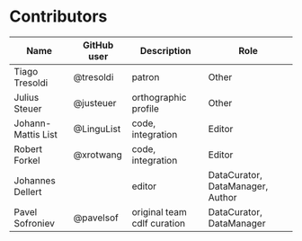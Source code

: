 # Contributors

Name | GitHub user | Description                 | Role
--- | --- |-----------------------------| ---
Tiago Tresoldi | @tresoldi | patron                      | Other 
Julius Steuer | @justeuer | orthographic profile        | Other
Johann-Mattis List | @LinguList | code, integration           | Editor
Robert Forkel | @xrotwang | code, integration           | Editor
Johannes Dellert | | editor                      | DataCurator, DataManager, Author
Pavel Sofroniev | @pavelsof | original team cdlf curation | DataCurator, DataManager
